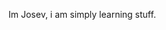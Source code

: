 Im Josev, i am simply learning stuff.

<!---
josevab1/josevab1 is a ✨ special ✨ repository because its `README.md` (this file) appears on your GitHub profile.
You can click the Preview link to take a look at your changes.
---> 


